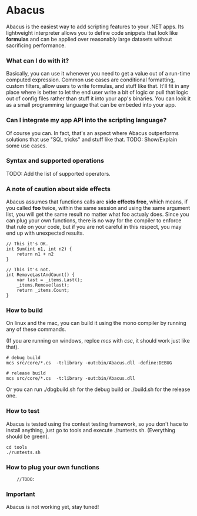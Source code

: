 # Abacus
Abacus is the easiest way to add scripting features to your .NET apps. Its 
lightweight interpreter allows you to define code snippets that look like 
__formulas__ and can be applied over reasonably large datasets
 without sacrificing performance. 

### What can I do with it?
Basically, you can use it whenever you need to get a value out of a run-time computed expression. Common use cases
 are conditional formatting, custom filters, allow users to write formulas, and stuff like that. It'll fit in any place
 where is better to let the end user write a bit of logic or pull that logic out of config 
files rather than stuff it into your app's binaries. 
You can look it as a small programming language that can be embeded into your app.

### Can I integrate my app API into the scripting language?
Of course you can. In fact, that's an aspect where Abacus outperforms solutions
that use "SQL tricks" and stuff like that.
TODO: Show/Explain some use cases.

### Syntax and supported operations
TODO: Add the list of supported operators.


### A note of caution about side effects
Abacus assumes that functions calls are **side effects free**, which means, if
you called **foo** twice, within the same session and using the same argument list,
 you will get the same result no matter what foo actualy does. 
Since you can plug your own functions, there is no way for the compiler to enforce that rule 
on your code, but if you are not careful in this respect, you may end up with unexpected results.

```
// This it's OK.
int Sum(int n1, int n2) {
	return n1 + n2
}

// This it's not.
int RemoveLastAndCount() {
	var last = _items.Last();
	_items.Remove(last);
	return _items.Count;
}
```


### How to build
On linux and the mac, you can build it using the mono compiler by running any of these commands.

(If you are running on windows, replce *mcs* with *csc*, it should work just like that).
```
# debug build
mcs src/core/*.cs  -t:library -out:bin/Abacus.dll -define:DEBUG

# release build
mcs src/core/*.cs  -t:library -out:bin/Abacus.dll
```

Or you can run ./dbgbuild.sh for the debug build or ./build.sh for the release one. 


### How to test
Abacus is tested using the contest testing framework, so you don't hace to install anything, just
go to tools and execute ./runtests.sh. (Everything should be green).
```
cd tools
./runtests.sh
```

### How to plug your own functions
```
	//TODO:
```


### Important
Abacus is not working yet, stay tuned!
